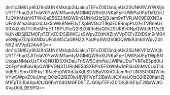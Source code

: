 dm1lc3M6Ly9ld29nSUNKMklqb2dJaklpTEFvZ0lDSndjeUk2SUNKRVJYWXljbUY1TFhad2JtTnlaV0YwWlM1amIyMGlMQW9nSUNKaFpHUWlPaUFpTkRZdU1UQXhMakV6TWk0eE56Z2lMQW9nSUNKd2IzSjBJam9nTVRJM09EQXNDaUFnSW1sa0lqb2dJak5oWkRNeE0yTXpMVGszTlRjdE5ERmpPUzFsTVRneUxXRXdZelk1TURnMFpETTBPU0lzQ2lBZ0ltRnBaQ0k2SURBc0NpQWdJbTVsZENJNklDSjBZM0FpTEFvZ0lDSjBlWEJsSWpvZ0ltNXZibVVpTEFvZ0lDSm9iM04wSWpvZ0lpSXNDaUFnSW5CaGRHZ2lPaUFpSWl3S0lDQWlkR3h6SWpvZ0ltNXZibVVpQ24wPQ==
dm1lc3M6Ly9ld29nSUNKMklqb2dJaklpTEFvZ0lDSndjeUk2SUNKVFIzWXljbUY1TFhad2JtTnlaV0YwWlM1amIyMGlMQW9nSUNKaFpHUWlPaUFpTWpBNUxqazNMakUzTXk0NU1DSXNDaUFnSW5CdmNuUWlPaUEwTVRFeE5pd0tJQ0FpYVdRaU9pQWlPVGN3TURnNE56SXRPVEF3WlMwMFl6aGhMV0UxT1dVdE9USmxORFkyT1RJeFpXWXdJaXdLSUNBaVlXbGtJam9nTUN3S0lDQWlibVYwSWpvZ0luUmpjQ0lzQ2lBZ0luUjVjR1VpT2lBaWJtOXVaU0lzQ2lBZ0ltaHZjM1FpT2lBaUlpd0tJQ0FpY0dGMGFDSTZJQ0lpTEFvZ0lDSjBiSE1pT2lBaWJtOXVaU0lLZlE9PQ==
